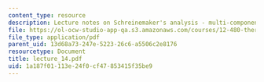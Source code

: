 ```yaml
---
content_type: resource
description: Lecture notes on Schreinemaker's analysis - multi-component systems.
file: https://ol-ocw-studio-app-qa.s3.amazonaws.com/courses/12-480-thermodynamics-for-geoscientists-fall-2006/1a187f01113e24f0cf47853415f35be9_lecture_14.pdf
file_type: application/pdf
parent_uid: 13d68a73-247e-5223-26c6-a5506c2e8176
resourcetype: Document
title: lecture_14.pdf
uid: 1a187f01-113e-24f0-cf47-853415f35be9
---
```

